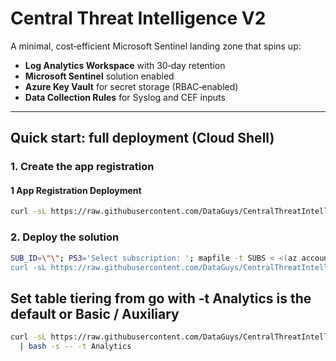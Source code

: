 # Central Threat Intelligence V2

A minimal, cost‑efficient Microsoft Sentinel landing zone that spins up:

* **Log Analytics Workspace** with 30‑day retention
* **Microsoft Sentinel** solution enabled
* **Azure Key Vault** for secret storage (RBAC‑enabled)
* **Data Collection Rules** for Syslog and CEF inputs

---

## Quick start: full deployment (Cloud Shell)

### 1. Create the app registration

#### 1 App Registration Deployment

```bash
curl -sL https://raw.githubusercontent.com/DataGuys/CentralThreatIntelligence/main/create-cti-app.sh | tr -d '\r' | bash -s
```

### 2. Deploy the solution

```bash
SUB_ID=\"\"; PS3='Select subscription: '; mapfile -t SUBS < <(az account list --query \"[].{name:name,id:id}\" -o tsv); select SUB in \"\${SUBS[@]}\"; do [[ -n \$SUB ]] && az account set --subscription \"\${SUB##*$'\t'}\" && echo \"Switched to subscription: \${SUB%%$'\t'*}\" && CHOSEN_SUB_ID=\"\${SUB##*$'\t'}\" && break; done"
curl -sL https://raw.githubusercontent.com/DataGuys/CentralThreatIntelligenceV2/main/scripts/deploy-cti.sh | bash
```

## Set table tiering from go with -t Analytics is the default or Basic / Auxiliary
```bash
curl -sL https://raw.githubusercontent.com/DataGuys/CentralThreatIntelligenceV2/main/scripts/deploy-cti.sh \
  | bash -s -- -t Analytics
```

